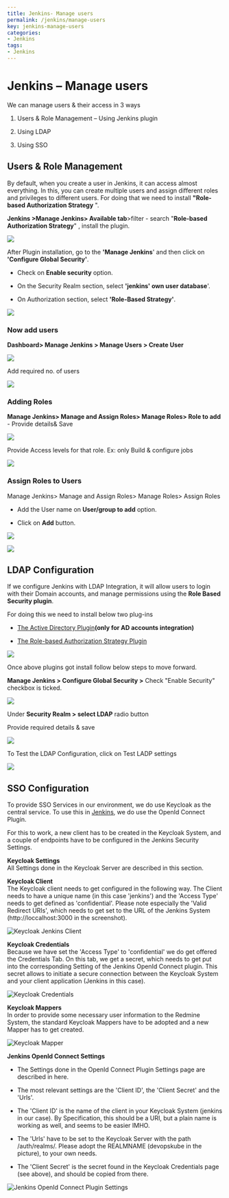 ```yaml
---
title: Jenkins- Manage users
permalink: /jenkins/manage-users
key: jenkins-manage-users
categories:
- Jenkins
tags:
- Jenkins
---
```



Jenkins – Manage users
======================

We can manage users & their access in 3 ways

1.  Users & Role Management – Using Jenkins plugin

2.  Using LDAP

3.  Using SSO

Users & Role Management 
------------------------

By default, when you create a user in Jenkins, it can access almost everything.
In this, you can create multiple users and assign different roles and privileges
to different users. For doing that we need to install **"Role-based
Authorization Strategy** ".

**Jenkins \>Manage Jenkins\> Available tab**\>filter - search "**Role-based
Authorization Strategy**" , install the plugin.

![](media/0ffcd66127887de42f69f7bca2478612.png)

After Plugin installation, go to the **'Manage Jenkins**' and then click on
**'Configure Global Security'**.

-   Check on **Enable security** option.

-   On the Security Realm section, select **'jenkins' own user database**'.

-   On Authorization section, select **'Role-Based Strategy'**.

![](media/988d5f0eecaaf39b2859693e24358004.png)

### Now add users

**Dashboard\> Manage Jenkins \> Manage Users \> Create User**

![](media/6bd06255af184b000e1f565f5da1352c.png)

Add required no. of users

![](media/95da9d27b8a58816821a1af3eb93bd42.png)

### Adding Roles

**Manage Jenkins\> Manage and Assign Roles\> Manage Roles\> Role to add** -
Provide details& Save

![](media/6a6112210cbb82ec62cd7607d55ab5e4.png)

Provide Access levels for that role. Ex: only Build & configure jobs

![](media/32bd9d7eff42ce41c82f8b194f30cc17.png)

### Assign Roles to Users

Manage Jenkins\> Manage and Assign Roles\> Manage Roles\> Assign Roles

-   Add the User name on **User/group to add** option.

-   Click on **Add** button.

![](media/195efc3a887ce311783a262e99f92131.png)

![](media/24f9af492e8c446d08334e042ec741f1.png)

LDAP Configuration
------------------

If we configure Jenkins with LDAP Integration, it will allow users to login with
their Domain accounts, and manage permissions using the **Role Based Security
plugin**.

For doing this we need to install below two plug-ins

-   [The Active Directory
    Plugin](https://wiki.jenkins.io/display/JENKINS/Active+Directory+Plugin)**(**only
    for AD accounts integration**)**

-   [The Role-based Authorization Strategy
    Plugin](https://wiki.jenkins.io/display/JENKINS/Role+Strategy+Plugin)

![](media/e5ed607b51039d12204624464b5feaac.png)

Once above plugins got install follow below steps to move forward.

**Manage Jenkins \> Configure Global Security \>** Check "Enable Security"
checkbox is ticked.

![](media/3b36687f136f0606f62c4f08ceb92246.png)

Under **Security Realm \> select LDAP** radio button

Provide required details & save

![](media/c545f4072a53d7f48081d43b149481cd.png)

To Test the LDAP Configuration, click on Test LADP settings

![](media/c83d6f35df9354f8c1755c68402e9c75.png)

SSO Configuration
-----------------

To provide SSO Services in our environment, we do use Keycloak as the central
service. To use this in [Jenkins](http://www.jenkins.io/), we do use the OpenId
Connect Plugin.

For this to work, a new client has to be created in the Keycloak System, and a
couple of endpoints have to be configured in the Jenkins Security Settings.

**Keycloak Settings**  
All Settings done in the Keycloak Server are described in this section.

**Keycloak Client**  
The Keycloak client needs to get configured in the following way. The Client
needs to have a unique name (in this case 'jenkins') and the 'Access Type' needs
to get defined as 'confidential'. Please note especially the 'Valid Redirect
URIs', which needs to get set to the URL of the Jenkins System
(http://loccalhost:3000 in the screenshot).

![Keycloak Jenkins Client](media/025ba29d34308c9456861854925b3a40.png)

**Keycloak Credentials**  
Because we have set the 'Access Type' to 'confidential' we do get offered the
Credentials Tab. On this tab, we get a secret, which needs to get put into the
corresponding Setting of the Jenkins OpenId Connect plugin. This secret allows
to initiate a secure connection between the Keycloak System and your client
application (Jenkins in this case).

![Keycloak Credentials](media/9a6d7323ebdb8a555ad764222ff9445d.png)

**Keycloak Mappers**  
In order to provide some necessary user information to the Redmine System, the
standard Keycloak Mappers have to be adopted and a new Mapper has to get
created.

![Keycloak Mapper](media/3620a446d6a736ebd2f0c693c2173dea.png)

**Jenkins OpenId Connect Settings**  
-   The Settings done in the OpenId Connect Plugin Settings page are described
    in here.

-   The most relevant settings are the 'Client ID', the 'Client Secret' and the
    'Urls'.

-   The 'Client ID' is the name of the client in your Keycloak System (jenkins
    in our case). By Specification, this should be a URI, but a plain name is
    working as well, and seems to be easier IMHO.

-   The 'Urls' have to be set to the Keycloak Server with the path
    /auth/realms/. Please adopt the REALMNAME (devopskube in the picture), to
    your own needs.

-   The 'Client Secret' is the secret found in the Keycloak Credentials page
    (see above), and should be copied from there.

![Jenkins OpenId Connect Plugin Settings](media/19a7d562eaf139311b6b539a98d26a64.png)
